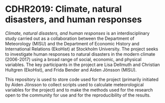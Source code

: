 # CDHR2019: Climate, natural disasters, and human responses

*Climate, natural disasters, and human responses* is an interdisciplinary study carried out as a collaboration between the Department of Meteorology (MISU) and the Department of Economic History and International Relations (EkoHist) at Stockholm University. The project seeks to investigate human responses to natural disasters in the modern climate (2006-2017) using a broad range of social, economic, and physical variables. The key participants in the project are Lisa Dellmuth and Christian Hultgren (EkoHist), and Frida Bender and Aiden Jönsson (MISU).

This repository is used to store code used for the project (primarily initiated by Aiden Jönsson to collect scripts used to calculate meteorological variables for the project) and to make the methods used for the research open to the community for use and for the reproducibility of the results.
